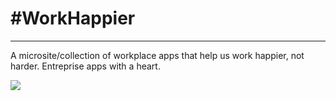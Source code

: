 # \#WorkHappier
---
A microsite/collection of workplace apps that help us work happier, not harder. Entreprise apps with a heart.

![](http://i.imgur.com/OePG1Fh.png)
